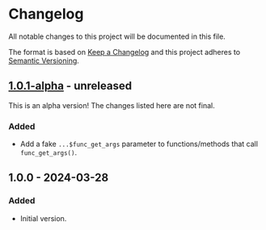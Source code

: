 # Changelog

All notable changes to this project will be documented in this file.

The format is based on [Keep a Changelog](https://keepachangelog.com/en/1.0.0/)
and this project adheres to [Semantic Versioning](https://semver.org/spec/v2.0.0.html).

## [1.0.1-alpha] - unreleased

This is an alpha version! The changes listed here are not final.

### Added
- Add a fake `...$func_get_args` parameter to functions/methods that call `func_get_args()`.

## 1.0.0 - 2024-03-28
### Added
- Initial version.

[1.0.1-alpha]: https://github.com/Automattic/jetpack-stub-generator/compare/v1.0.0...v1.0.1-alpha
